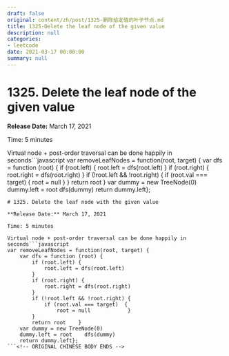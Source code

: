 ```yaml
---
draft: false
original: content/zh/post/1325-删除给定值的叶子节点.md
title: 1325-Delete the leaf node of the given value
description: null
categories:
- leetcode
date: 2021-03-17 00:00:00
summary: null
---
```


# 1325. Delete the leaf node of the given value

**Release Date:** March 17, 2021

Time: 5 minutes

Virtual node + post-order traversal can be done happily in seconds```javascript
var removeLeafNodes = function(root, target) {
    var dfs = function (root) {
        if (root.left) {
            root.left = dfs(root.left)
        }
        if (root.right) {
            root.right = dfs(root.right)
        }
        if (!root.left && !root.right) {
            if (root.val === target)  {
                root = null            }
        }
        return root    }
    var dummy = new TreeNode(0)
    dummy.left = root    dfs(dummy)
    return dummy.left};
```<!-- ORIGINAL CHINESE BODY STARTS -->
# 1325. Delete the leaf node with the given value

**Release Date:** March 17, 2021

Time: 5 minutes

Virtual node + post-order traversal can be done happily in seconds```javascript
var removeLeafNodes = function(root, target) {
    var dfs = function (root) {
        if (root.left) {
            root.left = dfs(root.left)
        }
        if (root.right) {
            root.right = dfs(root.right)
        }
        if (!root.left && !root.right) {
            if (root.val === target)  {
                root = null            }
        }
        return root    }
    var dummy = new TreeNode(0)
    dummy.left = root    dfs(dummy)
    return dummy.left};
```<!-- ORIGINAL CHINESE BODY ENDS -->
